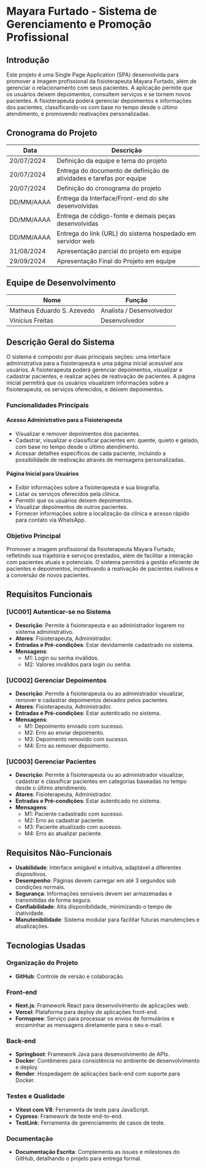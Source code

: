 # Mayara Furtado - Sistema de Gerenciamento e Promoção Profissional

## Introdução

Este projeto é uma Single Page Application (SPA) desenvolvida para promover a imagem profissional da fisioterapeuta Mayara Furtado, além de gerenciar o relacionamento com seus pacientes. A aplicação permite que os usuários deixem depoimentos, consultem serviços e se tornem novos pacientes. A fisioterapeuta poderá gerenciar depoimentos e informações dos pacientes, classificando-os com base no tempo desde o último atendimento, e promovendo reativações personalizadas.

## Cronograma do Projeto

| Data       | Descrição                                                            |
| ---------- | -------------------------------------------------------------------- |
| 20/07/2024 | Definição da equipe e tema do projeto                                |
| 20/07/2024 | Entrega do documento de definição de atividades e tarefas por equipe |
| 20/07/2024 | Definição do cronograma do projeto                                   |
| DD/MM/AAAA | Entrega da Interface/Front-end do site desenvolvidas                 |
| DD/MM/AAAA | Entrega de código-fonte e demais peças desenvolvidas                 |
| DD/MM/AAAA | Entrega do link (URL) do sistema hospedado em servidor web           |
| 31/08/2024 | Apresentação parcial do projeto em equipe                            |
| 29/09/2024 | Apresentação Final do Projeto em equipe                              |

## Equipe de Desenvolvimento

| Nome                       | Função                   |
| -------------------------- | ------------------------ |
| Matheus Eduardo S. Azevedo | Analista / Desenvolvedor |
| Vinícius Freitas           | Desenvolvedor            |

## Descrição Geral do Sistema

O sistema é composto por duas principais seções: uma interface administrativa para a fisioterapeuta e uma página inicial acessível aos usuários. A fisioterapeuta poderá gerenciar depoimentos, visualizar e cadastrar pacientes, e realizar ações de reativação de pacientes. A página inicial permitirá que os usuários visualizem informações sobre a fisioterapeuta, os serviços oferecidos, e deixem depoimentos.

### Funcionalidades Principais

#### Acesso Administrativo para a Fisioterapeuta

- Visualizar e remover depoimentos dos pacientes.
- Cadastrar, visualizar e classificar pacientes em: quente, quieto e gelado, com base no tempo desde o último atendimento.
- Acessar detalhes específicos de cada paciente, incluindo a possibilidade de reativação através de mensagens personalizadas.

#### Página Inicial para Usuários

- Exibir informações sobre a fisioterapeuta e sua biografia.
- Listar os serviços oferecidos pela clínica.
- Permitir que os usuários deixem depoimentos.
- Visualizar depoimentos de outros pacientes.
- Fornecer informações sobre a localização da clínica e acesso rápido para contato via WhatsApp.

### Objetivo Principal

Promover a imagem profissional da fisioterapeuta Mayara Furtado, refletindo sua trajetória e serviços prestados, além de facilitar a interação com pacientes atuais e potenciais. O sistema permitirá a gestão eficiente de pacientes e depoimentos, incentivando a reativação de pacientes inativos e a conversão de novos pacientes.

## Requisitos Funcionais

### [UC001] Autenticar-se no Sistema

- **Descrição**: Permite à fisioterapeuta e ao administrador logarem no sistema administrativo.
- **Atores**: Fisioterapeuta, Administrador.
- **Entradas e Pré-condições**: Estar devidamente cadastrado no sistema.
- **Mensagens**:
  - M1: Login ou senha inválidos.
  - M2: Valores inválidos para login ou senha.

### [UC002] Gerenciar Depoimentos

- **Descrição**: Permite à fisioterapeuta ou ao administrador visualizar, remover e cadastrar depoimentos deixados pelos pacientes.
- **Atores**: Fisioterapeuta, Administrador.
- **Entradas e Pré-condições**: Estar autenticado no sistema.
- **Mensagens**:
  - M1: Depoimento enviado com sucesso.
  - M2: Erro ao enviar depoimento.
  - M3: Depoimento removido com sucesso.
  - M4: Erro ao remover depoimento.

### [UC003] Gerenciar Pacientes

- **Descrição**: Permite à fisioterapeuta ou ao administrador visualizar, cadastrar e classificar pacientes em categorias baseadas no tempo desde o último atendimento.
- **Atores**: Fisioterapeuta, Administrador.
- **Entradas e Pré-condições**: Estar autenticado no sistema.
- **Mensagens**:
  - M1: Paciente cadastrado com sucesso.
  - M2: Erro ao cadastrar paciente.
  - M3: Paciente atualizado com sucesso.
  - M4: Erro ao atualizar paciente.

## Requisitos Não-Funcionais

- **Usabilidade**: Interface amigável e intuitiva, adaptável a diferentes dispositivos.
- **Desempenho**: Páginas devem carregar em até 3 segundos sob condições normais.
- **Segurança**: Informações sensíveis devem ser armazenadas e transmitidas de forma segura.
- **Confiabilidade**: Alta disponibilidade, minimizando o tempo de inatividade.
- **Manutenibilidade**: Sistema modular para facilitar futuras manutenções e atualizações.

## Tecnologias Usadas

### Organização do Projeto

- **GitHub**: Controle de versão e colaboração.

### Front-end

- **Next.js**: Framework React para desenvolvimento de aplicações web.
- **Vercel**: Plataforma para deploy de aplicações front-end.
- **Formspree**: Serviço para processar os envios de formulários e encaminhar as mensagens diretamente para o seu e-mail.

### Back-end

- **Springboot**: Framework Java para desenvolvimento de APIs.
- **Docker**: Contêineres para consistência no ambiente de desenvolvimento e deploy.
- **Render**: Hospedagem de aplicações back-end com suporte para Docker.

### Testes e Qualidade

- **Vitest com V8**: Ferramenta de teste para JavaScript.
- **Cypress**: Framework de teste end-to-end.
- **TestLink**: Ferramenta de gerenciamento de casos de teste.

### Documentação

- **Documentação Escrita**: Complementa as issues e milestones do GitHub, detalhando o projeto para entrega formal.
